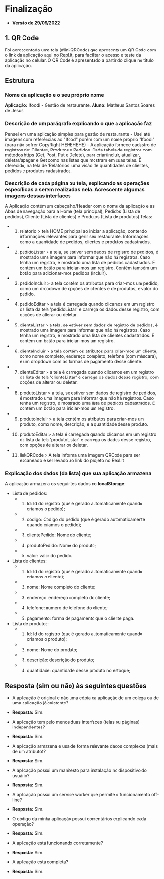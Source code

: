 # Finalização

* **Versão de 29/09/2022**

## 1. QR Code

Foi acrescentada uma tela (#linkQRCode) que apresenta um QR Code com o link da aplicação aqui no Repl.it, para facilitar o acesso e teste da aplicação no celular. O QR Code é apresentado a partir do clique no título da aplicação.

## Estrutura

### Nome da aplicação e o seu próprio nome

**Aplicação:** Ifoodi - Gestão de restaurante.
**Aluno:** Matheus Santos Soares de Jesus.

### Descrição de um parágrafo explicando o que a aplicação faz

Pensei em uma aplicação simples para gestão de restaurante - Usei até imagens com referências ao "Ifood" porém com um nome próprio "Ifoodi" (para não sofrer CopyRight HEHEHEHE) -
A aplicação fornece cadastro de registros de: Clientes, Produtos e Pedidos. Cada tabela de registros com métodos https (Get, Post, Put e Delete), para criar/incluir, atualizar, deletar/apagar e Get como nas listas que mostram em suas telas.
É oferecido, na tela de 'Relatórios' uma visão de quantidades de clientes, pedidos e produtos cadastrados.

### Descrição de cada página ou tela, explicando as operações específicas a serem realizadas nela. Acrescente algumas imagens dessas interfaces

A Aplicação contém um cabeçalho/Header com o nome da aplicação e as Abas de navegação para a Home (tela principal), Pedidos (Lista de pedidos), Cliente (Lista de clientes) e Produtos (Lista de produtos)
Telas:

* 1. relatorio > tela HOME principal ao iniciar a aplicação, contendo informações relevantes para gerir seu restaurante. Informações como a quantidade de pedidos, clientes e produtos cadastrados.
* 2. pedidoListar > a tela, se estiver sem dados de registro de pedidos, é mostrado uma imagem para informar que não há registros.
                Caso tenha um registro, é mostrado uma lista de pedidos cadastrados. E contém um botão para iniciar-mos um registro.
                Contém também um botão para adicionar-mos pedidos (incluir).
* 3. pedidoIncluir > a tela contém os atributos para criar-mos um pedido, como um dropdown de opções de clientes e de produtos, e valor do pedido.
* 4. pedidoEditar > a tela é carregada quando clicamos em um registro da lista da tela 'pedidoListar' e carrega os dados desse registro, com opções de alterar ou deletar.
* 5. clienteListar > a tela, se estiver sem dados de registro de pedidos, é mostrado uma imagem para informar que não há registros.
                Caso tenha um registro, é mostrado uma lista de clientes cadastrados. E contém um botão para iniciar-mos um registro.
* 6. clienteIncluir > a tela contém os atributos para criar-mos um cliente, como nome completo, endereço completo, telefone (com máscara), e um dropdown com as formas de pagamento desse cliente.
* 7. clienteEditar > a tela é carregada quando clicamos em um registro da lista da tela 'clienteListar' e carrega os dados desse registro, com opções de alterar ou deletar.
* 8. produtoListar > a tela, se estiver sem dados de registro de pedidos, é mostrado uma imagem para informar que não há registros.
                Caso tenha um registro, é mostrado uma lista de pedidos cadastrados. E contém um botão para iniciar-mos um registro.
* 9. produtoIncluir > a tela contém os atributos para criar-mos um produto, como nome, descrição, e a quantidade desse produto.
* 10. produtoEditar > a tela é carregada quando clicamos em um registro da lista da tela 'produtoListar' e carrega os dados desse registro, com opções de alterar ou deletar.
* 11. linkQRCode > A tela informa uma imagem QRCode para ser escaneado e ser levado ao link do projeto no Repl.it

### Explicação dos dados (da lista) que sua aplicação armazena

A aplicação armazena os seguintes dados no **localStorage**:

* Lista de pedidos:
  * 1. Id: Id do registro (que é gerado automaticamente quando criamos o pedido);
  * 2. codigo: Codigo do pedido (que é gerado automaticamente quando criamos o pedido);
  * 3. clientePedido: Nome do cliente;
  * 4. produtoPedido: Nome do produto;
  * 5. valor: valor do pedido.
* Lista de clientes:
  * 1. Id: Id do registro (que é gerado automaticamente quando criamos o cliente);
  * 2. nome: Nome completo do cliente;
  * 3. endereço: endereço completo do cliente;
  * 4. telefone: numero de telefone do cliente;
  * 5. pagamento: forma de pagamento que o cliente paga.
* Lista de produtos:
  * 1. Id: Id do registro (que é gerado automaticamente quando criamos o produto);
  * 2. nome: Nome do produto;
  * 3. descrição: descrição do produto;
  * 4. quantidade: quantidade desse produto no estoque;

## Resposta (sim ou não) às seguintes questões

* A aplicação é original e não uma cópia da aplicação de um colega ou de uma aplicação já existente?

* **Resposta:** Sim.

* A aplicação tem pelo menos duas interfaces (telas ou páginas) independentes?

* **Resposta:** Sim.

* A aplicação armazena e usa de forma relevante dados complexos (mais de um atributo)?

* **Resposta:** Sim.

* A aplicação possui um manifesto para instalação no dispositivo do usuário?

* **Resposta:** Sim.

* A aplicação possui um service worker que permite o funcionamento off-line?

* **Resposta:** Sim.

* O código da minha aplicação possui comentários explicando cada operação?

* **Resposta:** Sim.

* A aplicação está funcionando corretamente?

* **Resposta:** Sim.

* A aplicação está completa?

* **Resposta:** Sim.
